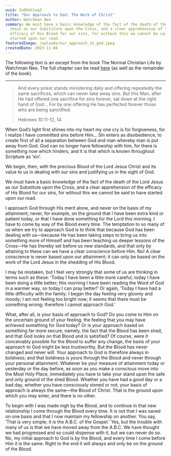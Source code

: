 ```yaml
---
uuid: 3u68ohleq5
title: "Our Approach to God: The Work of Christ"
author: Watchman Nee
summary: We must have a basic knowledge of the fact of the death of the Lord
  Jesus as our Substitute upon the Cross, and a clear apprehension of the
  efficacy of His Blood for our sins, for without this we cannot be said to have
  started upon our road.
featuredImage: /uploads/our_approach_to_god.jpeg
createdDate: 2023-11-04
---
```

The following text is an except from the book The Normal Christian Life by Watchman Nee. The full chapter can be read [here](https://ccel.org/ccel/nee/normal/normal.v.vi.html) (as well as the remainder of the book).

---

> And every priest stands ministering daily and offering repeatedly the same sacrifices, which can never take away sins. But this Man, after He had offered one sacrifice for sins forever, sat down at the right hand of God... For by one offering He has perfected forever those who are being sanctified.
>
> Hebrews 10:11-12, 14

When God’s light first shines into my heart my one cry is for forgiveness, for I realize I have committed sins before Him... Sin enters as disobedience, to create first of all a separation between God and man whereby man is put away from God. God can no longer have fellowship with him, for there is something now which hinders, and it is that which is known throughout Scripture as ‘sin’.

We begin, then, with the precious Blood of the Lord Jesus Christ and its value to us in dealing with our sins and justifying us in the sight of God.

We must have a basic knowledge of the fact of the death of the Lord Jesus as our Substitute upon the Cross, and a clear apprehension of the efficacy of His Blood for our sins, for without this we cannot be said to have started upon our road.

I approach God through His merit alone, and never on the basis of my attainment; never, for example, on the ground that I have been extra kind or patient today, or that I have done something for the Lord this morning. I have to come by way of the Blood every time. The temptation to so many of us when we try to approach God is to think that because God has been dealing with us—because He has been taking steps to bring us into something more of Himself and has been teaching us deeper lessons of the Cross—He has thereby set before us new standards, and that only by attaining to these can we have a clear conscience before Him. No! A clear conscience is never based upon our attainment; it can only be based on the work of the Lord Jesus in the shedding of His Blood.

I may be mistaken, but I feel very strongly that some of us are thinking in terms such as these: ‘Today I have been a little more careful; today I have been doing a little better; this morning I have been reading the Word of God in a warmer way, so today I can pray better!’ Or again, ‘Today I have had a little difficulty with the family; I began the day feeling very gloomy and moody; I am not feeling too bright now; it seems that there must be something wrong; therefore I cannot approach God.’

What, after all, is your basis of approach to God? Do you come to Him on the uncertain ground of your feeling, the feeling that you may have achieved something for God today? Or is your approach based on something far more secure, namely, the fact that the Blood has been shed, and that God looks on that Blood and is satisfied? Of course, were it conceivably possible for the Blood to suffer any change, the basis of your approach to God might be less trustworthy. But the Blood has never changed and never will. Your approach to God is therefore always in boldness; and that boldness is yours through the Blood and never through your personal attainment. Whatever be your measure of attainment today or yesterday or the day before, as soon as you make a conscious move into the Most Holy Place, immediately you have to take your stand upon the safe and only ground of the shed Blood. Whether you have had a good day or a bad day, whether you have consciously sinned or not, your basis of approach is always the same—the Blood of Christ. That is the ground upon which you may enter, and there is no other.

To begin with I was made nigh by the Blood, and to continue in that new relationship I come through the Blood every time. It is not that I was saved on one basis and that I now maintain my fellowship on another. You say, ’That is very simple; it is the A.B.C. of the Gospel.’ Yes, but the trouble with many of us is that we have moved away from the A.B.C. We have thought we had progressed and so could dispense with it, but we can never do so. No, my initial approach to God is by the Blood, and every time I come before Him it is the same. Right to the end it will always and only be on the ground of the Blood.
